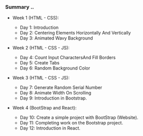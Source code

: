 ### Summary ..

- Week 1 (HTML - CSS):

  - Day 1: Introduction
  - Day 2: Centering Elements Horizontally And Vertically
  - Day 3: Animated Wavy Background

- Week 2 (HTML - CSS - JS):

  - Day 4: Count Input CharactersAnd Fill Borders
  - Day 5: Create Tabs
  - Day 6: Random Background Color

- Week 3 (HTML - CSS - JS):

  - Day 7: Generate Random Serial Number
  - Day 8: Animate Width On Scrolling
  - Day 9: Introduction in Bootstrap.

- Week 4 (BootStrap and React):
  - Day 10: Create a simple project with BootStrap (Website).
  - Day 11: Completing work on the Bootstrap project.
  - Day 12: Introduction in React.
